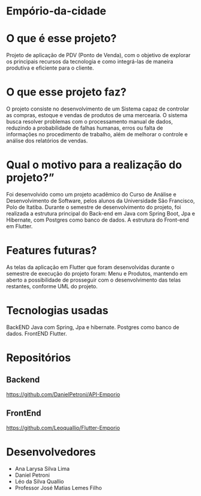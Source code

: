 # Empório-da-cidade

# O que é esse projeto?
Projeto de aplicação de PDV (Ponto de Venda), com o objetivo de explorar os principais recursos da tecnologia e como integrá-las de maneira produtiva e eficiente para o cliente. 

# O que esse projeto faz?
O projeto consiste no desenvolvimento de um Sistema capaz de controlar as compras, estoque e vendas de produtos de uma mercearia.
O sistema busca resolver problemas com o processamento manual de dados, reduzindo a probabilidade de falhas humanas, erros ou falta de informações no procedimento de trabalho, além de melhorar o controle e análise dos relatórios de vendas.

# Qual o motivo para a realização do projeto?”
Foi desenvolvido como um projeto acadêmico do Curso de Análise e Desenvolvimento de Software, pelos alunos da Universidade São Francisco, Polo de Itatiba.
Durante o semestre de desenvolvimento do projeto, foi realizada a estrutura principal do Back-end em Java com Spring Boot, Jpa e Hibernate, com Postgres como banco de dados. A estrutura do Front-end em Flutter. 

# Features futuras?
As telas da aplicação em Flutter que foram desenvolvidas durante o semestre de execução do projeto foram: Menu e Produtos, mantendo em aberto a possibilidade de prosseguir com o desenvolvimento das telas restantes, conforme UML do projeto. 

# Tecnologias usadas
BackEND
Java com Spring, Jpa e hibernate.
Postgres como banco de dados.
FrontEND
Flutter.

# Repositórios
## Backend
https://github.com/DanielPetroni/API-Emporio

## FrontEnd
https://github.com/Leoquallio/Flutter-Emporio

# Desenvolvedores
- Ana Larysa Silva Lima
- Daniel Petroni
- Léo da Silva Quallio
- Professor José Matias Lemes Filho